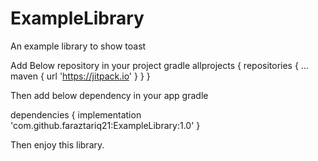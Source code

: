 # ExampleLibrary
An example library to show toast

Add Below repository in your project gradle
allprojects {
		repositories {
			...
			maven { url 'https://jitpack.io' }
		}
	}
  
  Then add below dependency in your app gradle
  
  dependencies {
	        implementation 'com.github.faraztariq21:ExampleLibrary:1.0'
	}
  
  Then enjoy this library.
